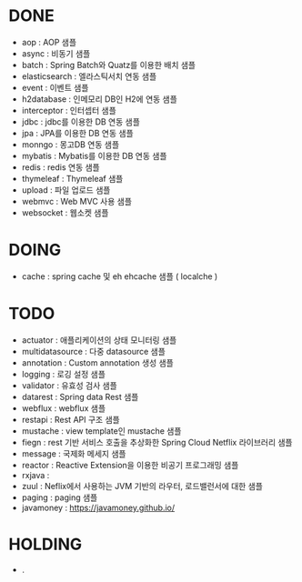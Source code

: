 # DONE
- aop : AOP 샘플
- async : 비동기 샘플
- batch : Spring Batch와 Quatz를 이용한 배치 샘플 
- elasticsearch : 엘라스틱서치 연동 샘플
- event : 이벤트 샘플
- h2database : 인메모리 DB인 H2에 연동 샘플
- interceptor : 인터셉터 샘플
- jdbc : jdbc를 이용한 DB 연동 샘플
- jpa : JPA를 이용한 DB 연동 샘플
- monngo : 몽고DB 연동 샘플
- mybatis : Mybatis를 이용한 DB 연동 샘플
- redis : redis 연동 샘플
- thymeleaf : Thymeleaf 샘플
- upload : 파일 업로드 샘플
- webmvc : Web MVC 사용 샘플 
- websocket : 웹소켓 샘플

# DOING
- cache : spring cache 및 eh ehcache 샘플 ( localche )

# TODO
- actuator : 애플리케이션의 상태 모니터링 샘플
- multidatasource : 다중 datasource 샘플
- annotation : Custom annotation 생성 샘플
- logging : 로깅 설정 샘플
- validator : 유효성 검사 샘플
- datarest : Spring data Rest 샘플
- webflux : webflux 샘플
- restapi : Rest API 구조 샘플
- mustache : view template인 mustache 샘플
- fiegn : rest 기반 서비스 호출을 추상화한 Spring Cloud Netflix 라이브러리 샘플
- message : 국제화 메세지 샘플  
- reactor : Reactive Extension을 이용한 비공기 프로그래밍 샘플
- rxjava : 
- zuul : Neflix에서 사용하는 JVM 기반의 라우터, 로드밸런서에 대한 샘플
- paging : paging 샘플 
- javamoney : https://javamoney.github.io/

# HOLDING
- .
